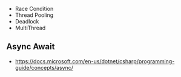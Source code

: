 - Race Condition
- Thread Pooling
- Deadlock
- MultiThread

## Async Await
- https://docs.microsoft.com/en-us/dotnet/csharp/programming-guide/concepts/async/